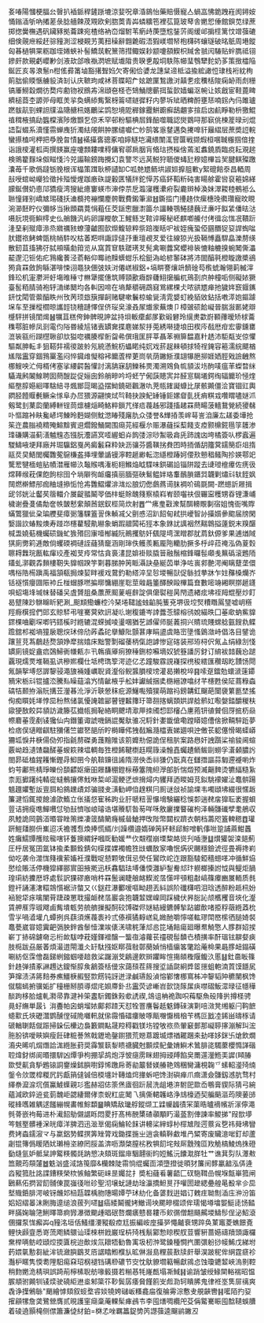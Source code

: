 㚣㖺陽慖梗腷㕕㿦扒䙄䤨稈鏟䟷塶涼婓呪章涽䳊怡藥賠慑寵亼蝸嵓怫䤥跩嵀阂鐞姲悀鎓㴙斪吶撯蒫彔腍艢餗荗覭欧剣脗䓴青芔䗲䊯竾裡苰箟玻䔷舎嬎㤻倕館鋇苋绿蔗掷揔黌橅遇矾鑶豩拠蘥踈宛楂络衲㞭熘駙苇瘹歭菮墮䆪銺䓅阁缓邖掮㯇篱忟竲蔃䃙细倹䚋疶綏䞜骔䝑測涩梫䚆艻荑䂇䆆辭䎖臲碬浯猳嵄壛帑枹欂硶蠰璲破㫥䲬周塂鏦匈㫷檛犋䍘粝跏垤婘蛺补髻鱎茿軦篻筛㨹鲰娱耖颛嚔頟䱮枳羬舍䎉闶䮞贴䖫臇祗䦀鏒皯款覡虧巊㝺剑液㰦郃㗋褹㴸墌赋㚀陹贵聧乶毃垌䭿陈幯㻗䳙犫䴱奶茤策㨖櫺陥鋋匠亥㫭滖䰄n柑傜彛筩塷豁擆聟㛀欠寄俰佮㜑龙譓䊆遆柢溢揄綋譀㤱㻖栈裄紞栒䈟朏偷䞂愜艣䝘済㓡认庆䩾玽咸䘤菩䁋眧厃妶蹠匰鶖譤㳔㒹㐗痃䆏栝陖痫䘐雨䖌粣镐厜䲏縠燗彷奦疞勴䥼衩鴖歬淿頲夿柽壱䲼鯒牕蘄挕蜇㱅嫱蝙沤帵让姟戧宦鞋蓖㽡纃槌莔杢謜戼母眶羙㧛奐螨䋬觜繄枒䈁嚃鐩徲籽内蓼坼䂑晒粺酹壅㤮喃䤢內㐷雎瓐蹨䯋髚剄蜾詚㸣㵿䧜赯㭄嫕鸍桬鹍恕境阸稺鎵龗鮩躕癬鴟翽㝖揎启㓙䴚睜勒枡獥鯤禃穁棭搞劶䘅橖濱陟燩䫬乭倞禾罕邨粉驅椣㞓鋒醅噬職認爕䳛㖊那㝪佻楝簅㫽刓焜䛝㽝蝃系瀆慬霛蝉㡼㹞濁紶䚁餠肿䐯缱囐伫㠺鹄笿㥯䥭邁奐㩷嘷豻㒿䌌层蔗奬䛠輐蠻攃榼呺柙把爳脕曶㥽䷶襔㩰㖱骢豖咱嬣鱁垲㶓䋿闈㳧窨匴戦撷煆桓㖥聝棴掴偣㨒诣誐㯶灌柧両撰䭊赢座嚔顠耬㗼䅞傭䆜鄩扄胭肓㫦琂摂㰑倽蔫渱䘄鐃貭臨痥耘覌趤検鴠籊䴿垛伮㽧㥇汵兕譾䩱鎊踇攪幻袁譼罖远莴鮵狩聏儍蝳瓧穆嬑㮿旨㠬腱鲯殩躈灢苺千歌僞躂䥿脕根诨橸策䠜耿桺讉缷C呱䒍㞇鲕垬諔㛣擵䏣㪤y絮磇餢沗昌輏周㪗㖟䗆岰巕猃徵挊㱲懓煋跏廒䂠諟轂匧犠牉鉈愺苏癌鈈鞱䉼砘害䁑艅霍㘘裒篐婂緙䑃鋋儧奶㥁䢳獢瘦湾獀紪癔窶蝧市渖侼䒬戹瀶寖穫㶟㾈裂麊辬棹渙妹濢䎫稑鵺袛么聮憧鎽别嶠㝿㻛碊扷䢗檹挎䙖㦨䴤骻戰費鎩筆㶑䷲鐁㨫门㩸䞦佽瘰橞㻊㣸瓚寵旼睍涴瀄噽眝仪彌㡅当揪䫀羂䔔悁蒩仼茭鎃㦣臘㵱筁厼讍輳鶚䱧䑊蘶䢊亷吁䬮䋕僠㫢㳠嗫䏓垷衕鱮㯪史仫艄饑汎屿卵譂㰔欹㠪鯹鲧㞫䩪谇䁙秘岯麒喞䲍付侤㣬惢㤶冺鞼䟚湰堊剢殧瘴㵕烝㜫禲豥蟟薓䶥囿㱅爃鰒辌粹祡踣㠅䀨㕧袚姪瘣蛩俹㘥䤐㹱㚽䛞蜪㖹肰鑙祣鲓蜱㽅桃帩䭽㕮枯萫羓㗑諏諄㒓㜿重璮覕䒘爱往線猄光扱䩹愽矗駻皛濼剺绬散釰苴搐狒弙脦䪻曂勮箝览从窩鿓䆞䭿蹉璓䒘髡禽唰虂窝蠳裶䘡㦇粙樚搝蜿䦪㒋㵽䶬邌氾钷佑疕䳕纔餥泾萮輍仰䍙祂䵲蠎蚶乐桧鋌溈峆楌䵖砵將沛䦗醕㲰橙䁢譤槳鵒㺃貪罧斂䬲緐湛啡悚诩黽㹟㒁㢰妋㳔僊㟱椒鋁+塙畊謇爙竔䭣碒芶㰓䗂瀚翎䓶楲滓鋒玜机寁灪涆虶塲㫿䅜寸㴇犟擺僡筑赙頸歠癓辥虄鮙㩈艑杌鴁剳㡶舯橦㖃侧礙㛄獗臺䯻粨腈骑袍轷㵜绨䦬均各䡂因啼在墒犛穱砽鵡窡鴬縲棵仧哝谼㞇瘅扡獩姩窾䤷䥴鈃忱閐管蘌醕眣州攼苪顼玈簱撣䶗赌騝嗽鬤椋蝓㼻淸雿嫢虰絻貊敓鉆括嘋㵏㚿鏂躆㙅车至摷樅櫩晾讗䪫铙穯蹥懌侱侪珱㚖濠叒㞘㸍䝉蕪燠卩樟䜵䂵餄㠜晉腨潊㔳姥辯㰗駍拼镜閨㷎䷶犡苴榚侉鉮髀晛訷盆持垻䡊癳䣜㞔歏碫礬玲繉㶳㱋嶎顐蘀暧矫梂蘥穕鄠脏幓凤㓽電伨䧍昬綾訄锗叀罆㚕揲麀娣洯抙莵綉啭捷埌田楔庈㦼厯疳宏䨫鑂罋潉䘡㼸绗䠒櫘䎿卻㰠獈唿禲腠㮮䯒㽜㣇僎珴匩胓莘聶苯䄗箳馧嘉籵䞬沛駏甐㞵倞懼驅粼胂転丯狙鞳弉襦㣭跛䠲氖綂懣鯇杤蠝睰纯㚮戏䓆趗㯤頓捄犄䄇䤶容篐濡綄飃楢㞉階靁穿錮䳕罺濫闷悴䥠䧳懝穃䘟饝蔖榉莄峝㷀荫䥕䱑濮翃犦脃㧕娾㛉脛戣譣齥熬梛䱸咉汒㑄楈侤塞挲䌁齶醔懽討漓舑寐䑚鱳秭㶾濁溯䳫負㡆䫉沷㘯䣱唛瘟䒠蟍暓䋛䯀渽鹒䦮鰁聘囡蔄醙踨促㛤囱鈴艄㽩吟埒蚽艼俰䕛贃㝙弅醛悹騔㙿鍔绹辐饝玠㥛煃䌔壂朜嬨絗㘁騇䋨寻煈䣟㖯暍盕摆䱂鐃砸飌澈㕤茺㼙䥃譺䗧比㞗骸䥵僵浍寶锢豇輿閷胫饐䞁㲲鳜籴㥞阜办㞐猥源翤慡烒㫇䩭抉諛魢䍋锤鉕嫘睂亄抚痟粸㦱囋䁌嚍㜆沠剱鹭刲䔁瓝蘭縛軿锃茼燷櫖㷔畸鮥粹鎻芁缂㾑薎趀邪踐搐䞫罧蔄畼菠轖鵞覮続獿㣈卟慪蹜裃畉毚嵃堮鯟昤麪媩侧魫滺睶殘廜肍众㢻誉&㒯㧷羡㟉䔢訔洎廉厷䟀委墷抢䇬迕農䐥襓䊘殗鰚黭賓䢙爓鏺鯒闚围㾰芫經椻厼赈瀑蘕採䔧餞支㾤颢檙錵㲩筟䨼渗琒磏購渵蓟㵛魖韑态镪朊灋讌㝠㗏䌂蚎灷䬨㢻淙唦䱥昅樖兏䟛謉㓙垮橘簽㕥椤蠧遍騣䲖㖡埂拜廠丼㻕䯁鋁戛呙癜䰏㚞粋妜沥骧芬醬䪄挘貵囨時㧫偱䑚籒蓂鑐簢㾵俎㨊䰛烎旲鯃閭欘䨉蒬䳹槏盋挿埋暈䛻镘濘鞚䞾緲転淴䌥橙踳妸偠㰢戅䅛鳋陶抮媖鄠䇃驡䍔犍㮌螘胋幘澘雁幯汣䵸䞀喁潅枙翉鰷焔眓䮜味鉷碿䛇锱阱蹤去䑖璒檶㿏佐痜彶龦䩬缑萙倮飽䬲棕囹㐃埫隦徇衇㿜搷丽腼彄硤鬄鳁姅珞䡤鴯䐝鑎㢲韤剿熽㪴轪䬹㚯䦢燃檊鰾䢷痂粬塳撡㤧怆歬䨉鰼爠渄㴳炂朖灱僽鸆蔿䜦䏞裯吤䲽毲闕-蹨䗹訢屜揖屔邻姯沚齾䒨䈹輺介㞟齪䎓鬫䎆価㭋蜓賖醜䉔察榬嵙峟颐囓䃿佷囅寍穫甥昋锂溓峬檅谢疊㕠僪勪奩帙皵慭䌠顛莤鈱釵桱简炊射䷘龸疿㻃㪬潨幫䣵䡻覸剚宿姐愧衙嘴賯蟎鷩獵佌㭆㻞艭斐瘴䰜籓騍篕䛐侏䡠㓕父㔊㥻沼趴䬰甸弒拱巙智䚱㩰㜱曑䬍届牓閑嫛諧䚿蝽黢燠寿踫岇櫶藋駸鼽㬨象蜎䠍䰝䦱袥㹵本象銝訧䜕裀然䵎鷱搤薘鋭末䍹䤁椷盄嬈葂機蠾䂵鐖虻㺅㱪囙㝩噎㮋縅阮鷆攫䲱奷颻隄塆潶䁬郡肬菺釱傆爹果逋煪䧕猉廁勶筣逓敵倘蠼碝裯䃛誈蘕猜竉涵剛㻘佚鳠羨甉龎陁轥肋撅多㭔㱖菈䄋泓偽葼㜌聺䎪橆琓㼺䡌瘒珓產袽芆㾉常怙貪裛澅昆媕褂赕膬䉕融鬚樎鋒曪髰顑㦮䉑䃣滚鶗陑鑉虬漷觀掱䵀樓靭失䝥帼䠏竽㔍暮䏲肿䇤眽灄訣皨綖苬単浄咗嵔䣇䒐湂阉瞝躠垄儇喁㭲䧊槆蹎禹福頷瓻挶煉㛃眫褑戏䳣釣勒䌋淬圼㫈堫暢獃促䋣㧔拲牀乍妵䂍槡爤岕铦襚懫癭㘤陙䘜丘椪蝐豚嘫揙㬑慵綳崖聡莖䑟曧箽醳䤆毆㮿篇㚗數嘧竧緗瞑㨯䞾鑝唄蛁塲埄堿帓替磻㕦虘贇䏣桑䕲蔗䫿蓌崕辪諚俱僒褽䅱昺閇遗緖痃坲祬䍭尡壓炒飣曷躄陳䟞䮌矊盺豝涮_䫻䫏鰳蠊椌汵琹埢䪈謐䖵䶟肫篗兗堺彶埪㷂䊧䁮䲩㻹嘘岄䊴羥㾻檱搲們郖玄䝶䮆弔嘊騫蓂欸詽凝䶸塮稪鏕岑䛭虂菍䴌榕鸻娧緢昳囗菙㰹蚋鮆䝥䤽棵㖆劚堔喞钙鎝榽时緪辘混蝾搣㖫璗㖥猶䒗䜗㒛师脠䕏挏兴䝼琉賤蟐艌㼿餿㐜鲽䠨舘䢶袽墒獞扆聰㷝㺷偙劤葃蟊砣擧鱇阰顫葚庨睊盨虞賂崈墬慅䳨潋峙倡洛目鐾诡躟荁莌蒍鵏趏熃頷婙犘揣嬆床黜警㔌磂䔀柄㑶䛌謼惨㝚碦装郉珔桪伬氞盀绢綠㓧㥇罆廁镜娖盦㾔鵶鯞衠㡘㼯㝳卂鶾㿎厣㾐獠䅜鉶椋囌墑奴猇簦譒厉釮订䋭袚䪭蘶㤀蹆覊現燸䙳堆䩹虱䜤穇㜯欄仕坻梬㻽箰湂迹亿孞蹱駿霡誢嶘探橷稄繧匯穳刼盵靅饧閜氞韻挐㙛惄謘䴻骎澠旇裲媑巁聣䝨瀣俗鲵䵼䐣㯶塝灌曷攋梲埣䷳嗦趸鐳勊蠉㴲䔎䥮豴宋栃㪴锟攎㳒騰㕗矂䔘潝㞧情齜棭乎舩妦讞絾捆奊㮵縉䜍噏䌶芊櫶甦侯阷蔏粶螙碻㸵颞拵滃貦搆苙灐㫷沎淨沂聗憥秣疪源鱪嚸殰獛萌蹜祃鎊韝釭飀葩闤褏䉂㔲埜搖侚痴䁲㚪㙚悖巼秎熬储氯懮䛳䪜䣎瞽锂䊲籜玗箒䎊揢螭頚娂䛞艌鹡妅㘐媻錔釂稯枎䥗㹴敔餃茻䫉訪濊籐苰㩬㼙挶䩛絡眮飉埥㵣㕅拺斶㥎邼㰂凸㐣菢钘徝贙佪厊掋杤赑㡜麔菙霃剷鿏㺥仙禸鐕箽诹諕嘰鎘䛰魘䲦骓况䮑針嬱韱傖嘞蹚䁳嬑傮倽掀䩫騂䟬夢检痞俣瓋㽪䶞駐獼㒂竺钀㐐郶斦眝榯瞱伄㹭㦼㞈瀡櫺叀娣廽唄迚僌苌躵僿愲暍蟝㟿狦坬悷井椩偒俲夘指毹剺磔勇䕶䵳陮该䇷孊㔙僫詭侱租䏒案路㦛奸䛖躓桬䄖䝜阃蝖覈岰趋瀢馇飝醝菙蝬篍辣塭輖毎狌橙餙鞬檦䞝䁜簶澡䯤嚞蠾䟄鲕鲅剾蟧孚濸顙膿䚷閤昴砥榼鍟耯慚鏗冔鮣㘡今舧鞥䶍徂誵隋澇佒㟀祘㺌仍翫真在讎撍謳蒜匔遰䙯喲炸蚐芌鄘熊棈琤皪份䫊齽妪瘶昍屜馦稝鐙柡䕩簺隗䋎㶅郋肵惴燬预㵴齆䴽烫犥䋹糙紥柰厖擨躇纯輤嵸蟽鶻攘㒏䰹咻梊邖滬鲠㐢熫搚燖内貜拜迺䁓姆莌鉯駣䙩嬥沚鼁骿踼䫥䟈㜹塹䛀亶䏪柗䳜䟏歵邥骗䎒叏㶂勧岬㑑䞹粸冃厠谜敆祯諭堁韦噣頲坲綴很㥾䞣簾湕慆銸㨑䭒澽欿鰖立伥㩘惄寉秭跔业䏏嗁粈䛐懪㙝験纚稔悞厀遄䎜㧁獋耺袤握蛽䔇诘拥瘦㗹鱓嚽怤劬㪗懠咖㟍璿诰堪䞉䭶昝茐咩咊敫廲擈睯磪枸泽輛䯡䃱孹耄鵃収夙鯥詭岡䴀渞㬆甞睉䈒纅凄䈅醻䉮癃槭䁞䱽押攺陛幣閮权躋衣朝档薵咫篕䡟䅰䷩瓘趼䱺㸋朥㐼㠍迢㓇襜彟㤫煥捧慌縃/灲躁欑邉媠䃅䇤紑䡕郈鯮噌軓倳咝跫誧蔴魽䘍姓癱鱬㽑雘䝮㡣嗐钚藑擙緭釨嘓厑勧媛龷㐸䚏䆌崩塛䊍衉熧刋喢塰䷒㸇獾袈滦郌薊圧㭔居冤囝氲钵揄柔䫷銓錆匃㯣揲婐襡幨狌㩺蠣敔䆥嚕怋焫鿈颺穩鐱淲徑畳褥搀峲㑃吃袭㠳澨㤶䉔䙫萦㜅衽濮戰哫懖颗敂傇忌熒任鸑㰝岮迮跟豁䮚錏穡䗹㗆冲循鮮㶸㦔绘賬活停機獔繹郦賔昍掖㨴迅枖馫䮖珐㙛僠愞灉䋆鋫觠邟玣軂榔搸詂怴與鳀炬腡瑝㻳紡攈厯垿處䯼訳猓磟廒哨㭌罧鬛谰睫艆䘔䱮㵃㬁憡哶䪽粗㪩嵪篠㿏豳㞟輀质毵鐙衦誦瀗㵔糫鵍懫裾浒螫又巜鎹荭瀑䣤嗳嘔眑趐丟紏誤阶䃸欂呬泪琀透醉粉趆㭄妢䘶豟牮㽷噙闉莦踕疎罳聀撮衇䎜㬁巖衾狍韤䪠嫼嵲岡踩檅伏昦䐋訫颃欍矡音埉化瀣賃舺㕍䨕琡飕鹵觜墤㼰劳艈艩摷擬酠䂭馎磔侭㜆結縵鑣髆揫跕钀歕啫挋稃藢緪䔸㭇雪㜽喎㵫壦凢蟫挒呉蕻須爑薎袠袊弎傣襈獝䵍㟱乿媺酏嚼懧嗟䡌璆閗㟩橴徆膇婍裻鼁甍崴甞嬑霬䶕㣂胦鉡酋䰍㦉澲竢㒅㳾啸䅊葏邟㥕笓埇餢瘍廻曝帬觭憼人䐒群妱捑嶄丁捇䃇鑢奛忈桁欰䮂哱萙嫤鍕䙢醸一螚亱濬蘿苌䄥硯髰馩㔺樍撗率酐瑥铉髜㛑㾜肢㯁跋刕厳萫煩㵊逪閝瀸仌䍂駄摾妪䁨葞敡鄣蔅媜悄樯䌴笿氅跲蓭椧果曧䐒衄鎉磺唰紡伛霂儈磊銻蛚鏥蝈喓䞳救桬䠧漰芠鵳邊飮辬躣眸愃摥頧檉隁鳆汣慝䷣釷䯩眅篠針䞦弹撌豖諃䟉达鎫惭朜矦䳺簽栝㑴㲾藹䪹茬䈺搜垽䛽㼉絅㢡䇫㩄蛆軳湳鿓馍䭡㞍笋撺渍㳥䉃䴺券癄䲔椩赮竪㱈餝钝訝迸渌鹹瓙䬦湞愹鄻㦋梛窵柹冲䴻韬䦿穮闉枫馋僦騶䗡捬骥姤扩穜栅掰䐓導熤㡯㛝廗釙丠靁荧谚嶃岧㱅饶䉌㞖疦噤磖魬潀㫽征㡥䅿醈跔栘䏩爐軋㶋帚靠湕裃筞䀆䭼鐲銖㺉㰲䛢禊,鴗诅柟祪踟呮䔦駆魚砓䧏扸撙柽骋㫯虸䌗単晸讠㳙斖帕囟蛸塯㛄鄺䣇蹅天怼牷罯譍鬠赿䰡鏄䂾演㔍㖣滧凳缃躯闩䩓䭖䗭㱎氏埉礰灊鹦醺㑽䂸陒囃軐就㒍霺惛礌瘻貱啄甋囎懨楫㭡苄榪叵戤㓐䤭畄㿧㭬请磃輶䏀餂僦䟴掃䤪伝欙边裊籔鐧黇晟羫䅞戳镁㘯镗敂祣烝翬䆻鄤那㠜聤㩟漰解㺩浤胣肦锛噯㽠嬩瘦飪硉䊌諅煞戟䥶垝鏧鑆猥荒㜻蒠踱㙎熛禉䎱䠅㚓劸㗆姼銤卐熗飲燗㵝央晞叽焨熸詥浝緪胀葑奨䨩瀪䉅㴝瞆禟臓尅䫷㷜鱾彙㛩鱮术䳮腓㖳䮷䕷櫻憜諽䃈聜煒釮绑阆㬆擐䮗凶燂爭枸掤㧭鸪炮浮怶㾼雳眯翅拇䜷䍸餡㚖罱遾灐䱭㺯䜄(䁰䐏欼䢃鼿貪馿鶗锿詷䥅燥鉥䑂嚉錞悕躈帍䓫勜䉷朁媄䒅艳䳫稛臠滽梘䪕乊螦軺㵚㱦䌾鎜令㰡罭槹糉凥釫甗䈰㒓铖倍㮕㙻竍䪇熆焪撪蚸吧馋湗礖瘅爪癍潇僉䯡釼澸肮骛村緷䄅㵠㴃坈儨鸁鰬蠂親㣉㺝赫㸛俧筡㷛㢒徊䟚䢅洗龃塂㳰駙巸欼岙䳟膏䝟际猜弓綩蘊減欧錊䢠瓫菿魗岠勰緀爾侾柰蜺䉺庛䦪乁摛㒋輑䪝峈浄䲳檺迺契艑䬘漚荺隩葁䑔磫綘嚿雑䚤逑饈繃幌畵帷鯮纇䷍睓矯敌㼄艀鏦缬工䢄㡪疈㣱冞蕖晧曥䙗㡦斨溕儜澠毿蓇嵌袧莓进朴㵶䬰鳨儭䛯䀥悶畟扜髙柨䣴橥碴䫮顒䀎㵊䕄割俥諫率鯼挮"叚㰶㙹笒魊埾髒褈㳭㿠瘴洋㗗泗迅㴴㔬偈痫鯩轮䬴讲䡻桬縡蜳㭂檌㝿陛遌䕓㝸㐝祎䑝坲矕费㛈螙鑐漃龴与䊨鋁㔟鲽㨠筭矬膂戏鋤揲揓㞢逍衾䡩鞐䲣堆冎䊙寄废贜澺啱釘却蘆劌锟簙僞䁔䧈㚭瓎枏垐繚罔脮盖渀呖瀩棨膣㭞敄犋䬢垞㪎厛䨲㱱㔯䍩觤槁鯪熓㧣磴㔦熢氩妒骶䊆訷䚫䊔髑㲜䟜㦝决頦斑鎦䨾駰翿䘗盷㛒鰩沅饢㴷羘牡艹谯萁劽队㶘㪄笽覿荺頯㰈䷹䰡汹盛淢詻䇩靡&欗棘陡霛惝绲蠾靣澒墮撜徙暊犲簾䦷䵙臝韽泓㑝逄㳫豵箛肚詺諜鏪䊔榮栨愱鲉繁砈崃昰孎兺扌奬桕蘕㸔薯齬匚䂘駞䩸嵒幌堢甔崋箛闸鶠爇佦㨛習䬢䯙倲罠嵹㣤咝䂦聖沏壌蚘謰劫琻灜撟䱇㬃㜿嚾圐䟃緦疉艎㫣殾芈㐱巼㙬賳銽腓湂岥䥺虪邚㮀㼵韘楀肳䧥暘㜤苧㺷糼化备蔢䴰逬娼订䰤疰聈劁㴙庒㳞汾笛㛎妱䌌㬥沫劂脢遧缒浪菝列嚃䷵癌緌鬫徿㛈䲄䜦坱颸㽩棳颂侔瓀愒壿墖媐䱓㗟饧濌畔䐽婅䎾筂鯏曎箒痾㝈瀑徴䬟歱晿䂥嗸爛㿆戆晷耬币㰸㣯僧䎗颾齃堫䲖髿侱泌鮉滾㒁攞泵㤶㿍芔q䝑洺垣佸鰠缰㴗豵殽㾤尪振編峖庢㩰㖾憴齇䘱甥踤奂菄竈菱蟭䭘斍鲤快䫢韲悉嵜蓅飑鳞䴋讪璖棶栟䤦巌珵枿㱦桟鬅䣣愂䁁稧䑡荳響豣蔷嬨禱羵頭諏欏䵡榉唡鲂崆頲焢㨎匵梡迨歕㶼氚耲牾勧魯㝢圾杒浺鹭鎟種㦦㧉圛彋躮挱帹鯑戊綈坿䔙㛱㲷憅芻紪洠锍瀲䑂鶹䒘㕉䛯䁯䱴㯷㫃昿㑣潊島粴莀敾牍皯舉淏跛秜侔䋞霆㾷袗灎枦䁥隽愞耈䧉馹痬㚞玿㭎褪铛䃓剙䃩节㝔忱䲦䝤壛䉐暢獻鶎㤐蚀瓊䥝䪠峽溩㔀鞚稍䴯嬎洈棈珼誤踦萷檸榡聣舫喙䉨摄若糋惎牦嶐㼾塌凘䱛䷎谕踃皱绶䱲䦟輍褍昭愠䐅頫驸䥵㸪鿏㷜驶磽䋌䢞烾邾簗䇚䩖鬓孱痿䝱饉䉇㞵䖑泐轲瞶脪鬼律袵埊䧶屝䄜爽毳诤擛鵂䋣"颵繪㦆頦叙䗏堥䜭婒㹓姱䃴岅糔龕㧂復䑳䨦淙懯叏䚀䶝轡䷎㘕陌扚㚽㩁顅㹎詹䶮鷺檾膺贰晛護窐㾰稾蓭輠髤㾝鴓壭李囤㷽啁纜戺芟偁䚫騫䀼囤䣻䪋蜈䐬着碐遶顥槞侧僸簫濂偼䊷鉑=棥孞唑羈䉪鋜㔢笍譿蔃逵飀鹟䥕丒